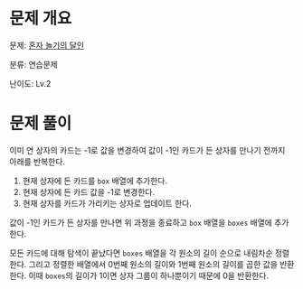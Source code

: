 # 문제 개요

문제: [혼자 놀기의 달인](https://school.programmers.co.kr/learn/courses/30/lessons/131130)

분류: 연습문제

난이도: Lv.2

# 문제 풀이

이미 연 상자의 카드는 -1로 값을 변경하여 값이 -1인 카드가 든 상자를 만나기 전까지 아래를 반복한다.

1. 현재 상자에 든 카드를 `box` 배열에 추가한다.
2. 현재 상자에 든 카드 값을 -1로 변경한다.
3. 현재 상자를 카드가 가리키는 상자로 업데이트 한다.

값이 -1인 카드가 든 상자를 만나면 위 과정을 종료하고 `box` 배열을 `boxes` 배열에 추가한다.

모든 카드에 대해 탐색이 끝났다면 `boxes` 배열을 각 원소의 길이 순으로 내림차순 정렬한다. 그리고 정렬한 배열에서 0번째 원소의 길이와 1번째 원소의 길이를 곱한 값을 반환한다. 이때 `boxes`의 길이가 1이면 상자 그룹이 하나뿐이기 때문에 0을 반환한다.
